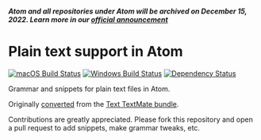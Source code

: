##### Atom and all repositories under Atom will be archived on December 15, 2022. Learn more in our [official announcement](https://github.blog/2022-06-08-sunsetting-atom/)
 # Plain text support in Atom
[![macOS Build Status](https://travis-ci.org/atom/language-text.svg?branch=master)](https://travis-ci.org/atom/language-text)
[![Windows Build Status](https://ci.appveyor.com/api/projects/status/psnekekg8lon67dw/branch/master?svg=true)](https://ci.appveyor.com/project/Atom/language-text/branch/master) [![Dependency Status](https://david-dm.org/atom/language-text.svg)](https://david-dm.org/atom/language-text)

Grammar and snippets for plain text files in Atom.

Originally [converted](http://flight-manual.atom.io/hacking-atom/sections/converting-from-textmate)
from the [Text TextMate bundle](https://github.com/textmate/text.tmbundle).

Contributions are greatly appreciated. Please fork this repository and open a
pull request to add snippets, make grammar tweaks, etc.
